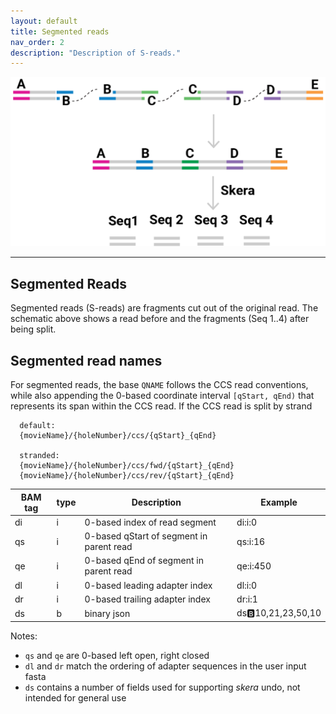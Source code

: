 ```yaml
---
layout: default
title: Segmented reads
nav_order: 2
description: "Description of S-reads."
---
```



<p align="center">
  <img src="img/segmented-read.png" alt="skera logo" width="600px"/>
</p>

***

## Segmented Reads

Segmented reads (S-reads) are fragments cut out of the original read. The schematic above shows a read before and the fragments (Seq 1..4) after being split.

## Segmented read names

For segmented reads, the base ``QNAME`` follows the CCS read conventions, while
also appending the 0-based coordinate interval ``[qStart, qEnd)`` that
represents its span within the CCS read. If the CCS read is split by strand

```
  default:
  {movieName}/{holeNumber}/ccs/{qStart}_{qEnd}

  stranded:
  {movieName}/{holeNumber}/ccs/fwd/{qStart}_{qEnd}
  {movieName}/{holeNumber}/ccs/rev/{qStart}_{qEnd}
```

| BAM tag | type |               Description                |       Example       |
| ------- | ---- | ---------------------------------------- | ------------------- |
| di      | i    | 0-based index of read segment            | di:i:0              |
| qs      | i    | 0-based qStart of segment in parent read | qs:i:16             |
| qe      | i    | 0-based qEnd of segment in parent read   | qe:i:450            |
| dl      | i    | 0-based leading adapter index            | dl:i:0              |
| dr      | i    | 0-based trailing adapter index           | dr:i:1              |
| ds      | b    | binary json                              | ds:b:10,21,23,50,10 |

Notes:
 - `qs` and `qe` are 0-based left open, right closed
 - `dl` and `dr` match the ordering of adapter sequences in the user input fasta
 - `ds` contains a number of fields used for supporting _skera_ undo, not
   intended for general use
